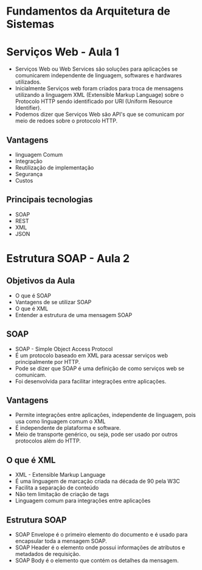 # Fundamentos da Arquitetura de Sistemas

# Serviços Web - Aula 1

- Serviços Web ou Web Services são soluções para aplicações se comunicarem independente de linguagem, softwares e hardwares utilizados.
- Inicialmente Serviços web foram criados para troca de mensagens utilizando a linguagem XML (Extensible Markup Language) sobre o Protocolo HTTP sendo identificado por URI (Uniform Resource Identifier).
- Podemos dizer que Serviços Web são API's que se comunicam por meio de redoes sobre o protocolo HTTP.

## Vantagens

- linguagem Comum
- Integração
- Reutilização de implementação
- Segurança
- Custos

## Principais tecnologias

- SOAP
- REST
- XML
- JSON

# Estrutura SOAP - Aula 2

## Objetivos da Aula

- O que é SOAP
- Vantagens de se utilizar SOAP
- O que é XML
- Entender a estrutura de uma mensagem SOAP

## SOAP

- SOAP - Simple Object Access Protocol
- É um protocolo baseado em XML para acessar serviços web principalmente por HTTP.
- Pode se dizer que SOAP é uma definição de como serviços web se comunicam.
- Foi desenvolvida para facilitar integrações entre aplicações.

## Vantagens

- Permite integrações entre aplicações, independente de linguagem, pois usa como linguagem comum o XML
- É independente de plataforma e software.
- Meio de transporte genérico, ou seja, pode ser usado por outros protocolos além do HTTP.

## O que é XML

- XML - Extensible Markup Language
- É uma linguagem de marcação criada na década de 90 pela W3C
- Facilita a separação de conteúdo
- Não tem limitação de criação de tags
- Linguagem comum para integrações entre aplicações

## Estrutura SOAP

- SOAP Envelope é o primeiro elemento do documento e é usado para encapsular toda a mensagem SOAP.
- SOAP Header é o elemento onde possui informações de atributos e metadados de requisição.
- SOAP Body é o elemento que contém os detalhes da mensagem.
